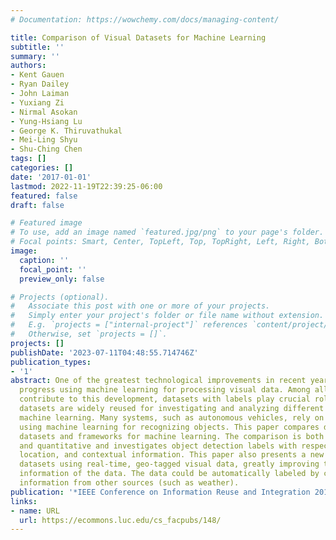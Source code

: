 ```yaml
---
# Documentation: https://wowchemy.com/docs/managing-content/

title: Comparison of Visual Datasets for Machine Learning
subtitle: ''
summary: ''
authors:
- Kent Gauen
- Ryan Dailey
- John Laiman
- Yuxiang Zi
- Nirmal Asokan
- Yung-Hsiang Lu
- George K. Thiruvathukal
- Mei-Ling Shyu
- Shu-Ching Chen
tags: []
categories: []
date: '2017-01-01'
lastmod: 2022-11-19T22:39:25-06:00
featured: false
draft: false

# Featured image
# To use, add an image named `featured.jpg/png` to your page's folder.
# Focal points: Smart, Center, TopLeft, Top, TopRight, Left, Right, BottomLeft, Bottom, BottomRight.
image:
  caption: ''
  focal_point: ''
  preview_only: false

# Projects (optional).
#   Associate this post with one or more of your projects.
#   Simply enter your project's folder or file name without extension.
#   E.g. `projects = ["internal-project"]` references `content/project/deep-learning/index.md`.
#   Otherwise, set `projects = []`.
projects: []
publishDate: '2023-07-11T04:48:55.714746Z'
publication_types:
- '1'
abstract: One of the greatest technological improvements in recent years is the rapid
  progress using machine learning for processing visual data. Among all factors that
  contribute to this development, datasets with labels play crucial roles. Several
  datasets are widely reused for investigating and analyzing different solutions in
  machine learning. Many systems, such as autonomous vehicles, rely on components
  using machine learning for recognizing objects. This paper compares different visual
  datasets and frameworks for machine learning. The comparison is both qualitative
  and quantitative and investigates object detection labels with respect to size,
  location, and contextual information. This paper also presents a new approach creating
  datasets using real-time, geo-tagged visual data, greatly improving the contextual
  information of the data. The data could be automatically labeled by cross-referencing
  information from other sources (such as weather).
publication: '*IEEE Conference on Information Reuse and Integration 2017*'
links:
- name: URL
  url: https://ecommons.luc.edu/cs_facpubs/148/
---
```

